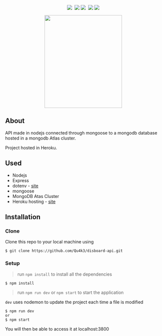 <p align="center">
    <img src="https://circleci.com/gh/Qu4k3/disboard-api.svg?style=svg&circle-token=c1aea5451e8ad018851e45c477d8f4112b7ebfb4" />&nbsp;
    <img src="https://img.shields.io/uptimerobot/status/m781988862-3ea72d807b59330ef0d3eaac.svg?label=server&style=flat" /> <img src="https://img.shields.io/uptimerobot/ratio/m781988862-3ea72d807b59330ef0d3eaac.svg?label=server%20uptime&style=flat" />&nbsp;
    <img src="https://img.shields.io/uptimerobot/status/m781896193-0fc26013b414711d48d26082.svg?label=API%20status&style=flat" /> <img src="https://img.shields.io/uptimerobot/ratio/m781896193-0fc26013b414711d48d26082.svg?label=API%20uptime&style=flat" />
</p>
<p align="center">
    <img width="250" height="300" src="https://cdn.discordapp.com/attachments/503303753705848838/541409603255009291/shuvi-white.gif">
</p>

## About

API made in nodejs connected through mongoose to a mongodb database hosted in a mongodb Atlas cluster.

Project hosted in Heroku.

## Used

- Nodejs
- Express
- dotenv - [site](https://github.com/motdotla/dotenv)
- mongoose
- MongoDB Atas Cluster
- Heroku hosting - [site](https://heroku.com)

## Installation

### Clone

Clone this repo to your local machine using
```shell
$ git clone https://github.com/Qu4k3/disboard-api.git
```

### Setup


> run `npm install` to install all the dependencies

```shell
$ npm install
```

> run `npm run dev` or `npm start` to start the application

`dev` uses nodemon to update the project each time a file is modified

```shell
$ npm run dev
or
$ npm start
```

You will then be able to access it at localhost:3800
